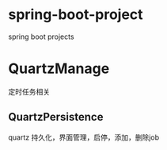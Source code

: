 # spring-boot-project
spring boot projects

# QuartzManage
定时任务相关
## QuartzPersistence
quartz 持久化，界面管理，启停，添加，删除job
